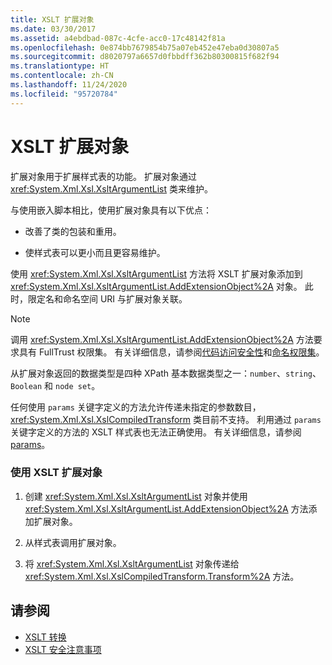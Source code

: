 ```yaml
---
title: XSLT 扩展对象
ms.date: 03/30/2017
ms.assetid: a4ebdbad-087c-4cfe-acc0-17c48142f81a
ms.openlocfilehash: 0e874bb7679854b75a07eb452e47eba0d30807a5
ms.sourcegitcommit: d8020797a6657d0fbbdff362b80300815f682f94
ms.translationtype: HT
ms.contentlocale: zh-CN
ms.lasthandoff: 11/24/2020
ms.locfileid: "95720784"
---
```

# <a name="xslt-extension-objects"></a>XSLT 扩展对象

扩展对象用于扩展样式表的功能。 扩展对象通过 <xref:System.Xml.Xsl.XsltArgumentList> 类来维护。  
  
 与使用嵌入脚本相比，使用扩展对象具有以下优点：  
  
- 改善了类的包装和重用。  
  
- 使样式表可以更小而且更容易维护。  
  
 使用 <xref:System.Xml.Xsl.XsltArgumentList> 方法将 XSLT 扩展对象添加到 <xref:System.Xml.Xsl.XsltArgumentList.AddExtensionObject%2A> 对象。 此时，限定名和命名空间 URI 与扩展对象关联。  
  
> [!NOTE]
> 调用 <xref:System.Xml.Xsl.XsltArgumentList.AddExtensionObject%2A> 方法要求具有 FullTrust 权限集。 有关详细信息，请参阅[代码访问安全性](../../../framework/misc/code-access-security.md)和[命名权限集](/previous-versions/dotnet/netframework-4.0/4652tyx7(v=vs.100))。  
  
 从扩展对象返回的数据类型是四种 XPath 基本数据类型之一：`number`、`string`、`Boolean` 和 `node set`。  
  
 任何使用 `params` 关键字定义的方法允许传递未指定的参数数目，<xref:System.Xml.Xsl.XslCompiledTransform> 类目前不支持。 利用通过 `params` 关键字定义的方法的 XSLT 样式表也无法正确使用。 有关详细信息，请参阅 [params](../../../csharp/language-reference/keywords/params.md)。  
  
### <a name="to-use-an-xslt-extension-object"></a>使用 XSLT 扩展对象  
  
1. 创建 <xref:System.Xml.Xsl.XsltArgumentList> 对象并使用 <xref:System.Xml.Xsl.XsltArgumentList.AddExtensionObject%2A> 方法添加扩展对象。  
  
2. 从样式表调用扩展对象。  
  
3. 将 <xref:System.Xml.Xsl.XsltArgumentList> 对象传递给 <xref:System.Xml.Xsl.XslCompiledTransform.Transform%2A> 方法。  
  
## <a name="see-also"></a>请参阅

- [XSLT 转换](xslt-transformations.md)
- [XSLT 安全注意事项](xslt-security-considerations.md)
